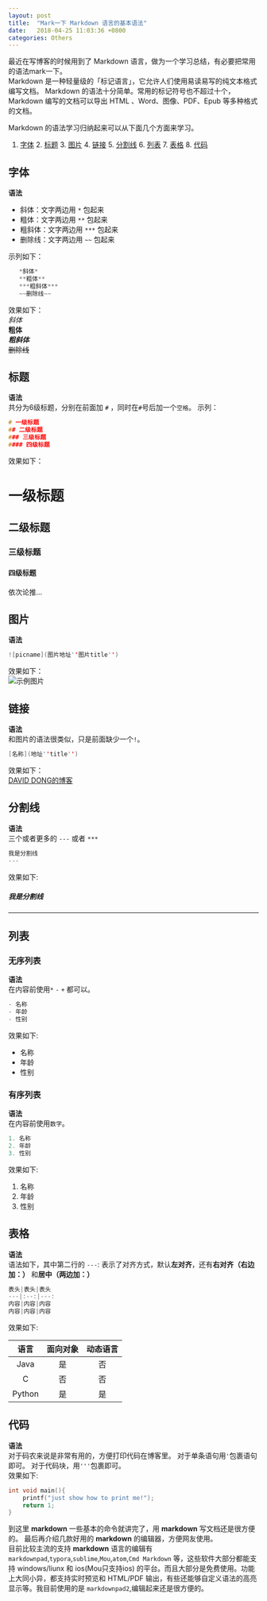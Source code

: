 ```yaml
---
layout: post
title:  "Mark一下 Markdown 语言的基本语法"
date:   2018-04-25 11:03:36 +0800
categories: Others
---
```

最近在写博客的时候用到了 Markdown 语言，做为一个学习总结，有必要把常用的语法mark一下。<br>
Markdown 是一种轻量级的「标记语言」，它允许人们使用易读易写的纯文本格式编写文档。
Markdown 的语法十分简单。常用的标记符号也不超过十个，Markdown 编写的文档可以导出 HTML 、Word、图像、PDF、Epub 等多种格式的文档。

Markdown 的语法学习归纳起来可以从下面几个方面来学习。
1. [字体](#1)  2. [标题](#2) 3. [图片](#3) 4. [链接](#4) 5. [分割线](#5) 6. [列表](#6) 7. [表格](#7) 8. [代码](#8) 

## <span id = "1">字体</span>
**语法**

- 斜体：文字两边用 `*` 包起来
- 粗体：文字两边用 `**` 包起来
- 粗斜体：文字两边用 `***` 包起来
- 删除线：文字两边用 `~~` 包起来<br>

示列如下：<br>
```c
   *斜体*
   **粗体**
   ***粗斜体***
   ~~删除线~~
```
效果如下：<br>
*斜体*    
**粗体**   
***粗斜体***   
~~删除线~~<br>
## <span id = "2">标题</span>
**语法**    
共分为6级标题，分别在前面加 `#` ，同时在`#`号后加一个`空格`。
示列：<br>
```c
# 一级标题
## 二级标题
### 三级标题
#### 四级标题
```
效果如下：<br>
# 一级标题
## 二级标题
### 三级标题
#### 四级标题
依次论推...

## <span id = "3">图片</span>
**语法**
```c
![picname](图片地址''图片title'')
```
效果如下：<br>
![示例图片]({{site.baseurl}}/assets/image/others-markdown-example.png "example")

## <span id = "4">链接</span>
**语法**   
和图片的语法很类似，只是前面缺少一个`!`。<br>
```c
[名称](地址''title'')
```
效果如下：<br>
[DAVID DONG的博客]({{site.baseurl}}/blog/index.html)<br>
## <span id = "5">分割线</span>
**语法**   
三个或者更多的 `---` 或者 `***` <br>
```c
我是分割线 
---
```
效果如下:<br>
##### 我是分割线 
---
## <span id = "6">列表</span>
### 无序列表
**语法**   
在内容前使用`*` `-` `+` 都可以。<br>
```c
- 名称
- 年龄
- 性别
```
效果如下:<br>
- 名称
- 年龄
- 性别

### 有序列表
**语法**   
在内容前使用`数字`。<br>
```c
1. 名称
2. 年龄
3. 性别
```
效果如下:   
1. 名称
2. 年龄
3. 性别

## <span id = "7">表格</span>
**语法**      
语法如下，其中第二行的 `---`: 表示了对齐方式，默认**左对齐**，还有**右对齐（右边加：）** 和**居中（两边加：）**
```c
表头|表头|表头
---|:--:|---:
内容|内容|内容
内容|内容|内容
```
效果如下:<br>

语言|面向对象|动态语言
:---:|:--:|:---:
Java|是|否
C|否|否
Python|是|是

## <span id = "8">代码</span>
**语法**<br>
对于码农来说是非常有用的，方便打印代码在博客里。
对于单条语句用`'`包裹语句即可。
对于代码块，用`'''`包裹即可。<br>
效果如下:<br>
```c
int void main(){
	printf("just show how to print me!");
	return 1;
}
```
到这里 **markdown** 一些基本的命令就讲完了，用 **markdown** 写文档还是很方便的。
最后再介绍几款好用的 **markdown** 的编辑器，方便网友使用。<br>
目前比较主流的支持 **markdown** 语言的编辑有 `markdownpad`,`typora`,`sublime`,`Mou`,`atom`,`Cmd Markdown` 等，这些软件大部分都能支持 windows/liunx 和 ios(Mou只支持ios) 的平台。而且大部分是免费使用。功能上大同小异，都支持实时预览和 HTML/PDF 输出，有些还能够自定义语法的高亮显示等。我目前使用的是 `markdownpad2`,编辑起来还是很方便的。
